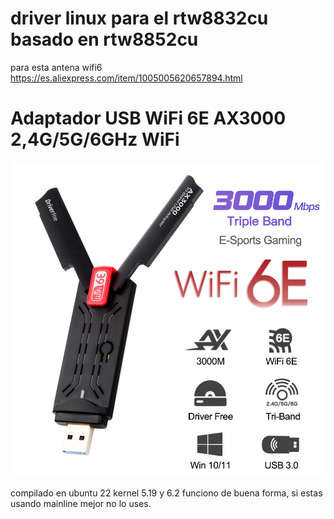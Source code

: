 # driver linux para el rtw8832cu basado en rtw8852cu
para esta antena wifi6 https://es.aliexpress.com/item/1005005620657894.html

# Adaptador USB WiFi 6E AX3000 2,4G/5G/6GHz WiFi

![plot](./foto.jpg)


compilado en ubuntu 22 kernel 5.19 y 6.2
funciono de buena forma, si estas usando mainline mejor no lo uses.
